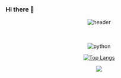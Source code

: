 ### Hi there 👋

<div align="center"> 
  
![header](https://capsule-render.vercel.app/api?type=wave&color=auto&height=300&section=header&text=ノーマルさん&fontSize=90)

<br>
<br>

<img alt="python" src ="![python](https://github.com/regular94/regular94/assets/29636137/fc06aaeb-2b47-433d-b858-5c8fb26ee805)?&style=for-the-badge&logo=python&logoColor=#3776AB"/>

[![Top Langs](https://github-readme-stats.vercel.app/api/top-langs/?username=regular94)](https://github.com/anuraghazra/github-readme-stats)

<img src="https://img.shields.io/badge/python-#3776AB?style=for-the-badge&logo=python3&logoColor=black">

</div>
